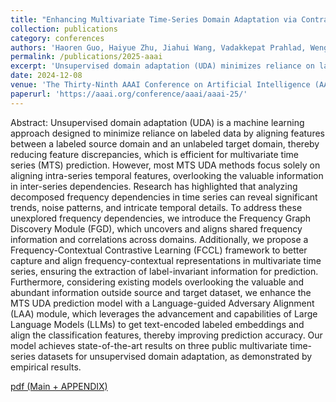 ```yaml
---
title: "Enhancing Multivariate Time-Series Domain Adaptation via Contrastive Frequency Graph Discovery and Language-Guided Adversary Alignment"
collection: publications
category: conferences
authors: 'Haoren Guo, Haiyue Zhu, Jiahui Wang, Vadakkepat Prahlad, Weng Khuen Ho, Tong Heng Lee'
permalink: /publications/2025-aaai
excerpt: 'Unsupervised domain adaptation (UDA) minimizes reliance on labeled data by aligning features between a labeled source domain and an unlabeled target domain, making it effective for multivariate time series (MTS) prediction. Existing MTS UDA methods often overlook inter-series dependencies and frequency-domain insights. To address this, the proposed Frequency Graph Discovery (FGD) module uncovers shared frequency information, while the Frequency-Contextual Contrastive Learning (FCCL) framework aligns frequency-contextual representations for label-invariant prediction. Additionally, the Language-guided Adversary Alignment (LAA) module leverages large language models (LLMs) to enhance alignment using text-encoded labeled embeddings. This approach achieves state-of-the-art results on public MTS datasets.'
date: 2024-12-08
venue: 'The Thirty-Ninth AAAI Conference on Artificial Intelligence (AAAI-25)'
paperurl: 'https://aaai.org/conference/aaai/aaai-25/'
---
```


Abstract:
Unsupervised domain adaptation (UDA) is a machine learning approach designed to minimize reliance on labeled data by aligning features between a labeled source domain and an unlabeled target domain, thereby reducing feature discrepancies, which is efficient for multivariate time series (MTS) prediction. However, most MTS UDA methods focus solely on aligning intra-series temporal features, overlooking the valuable information in inter-series dependencies. Research has highlighted that analyzing decomposed frequency dependencies in time series can reveal significant trends, noise patterns, and intricate temporal details.
To address these unexplored frequency dependencies, we introduce the Frequency Graph Discovery Module (FGD), which uncovers and aligns shared frequency information and correlations across domains. Additionally, we propose a Frequency-Contextual Contrastive Learning (FCCL) framework to better capture and align frequency-contextual representations in multivariate time series, ensuring the extraction of label-invariant information for prediction. Furthermore, considering existing models overlooking the valuable and abundant information outside source and target dataset, we enhance the MTS UDA prediction model with a Language-guided Adversary Alignment (LAA) module, which leverages the advancement and capabilities of Large Language Models (LLMs) to get text-encoded labeled embeddings and align the classification features, thereby improving prediction accuracy.
Our model achieves state-of-the-art results on three public multivariate time-series datasets for unsupervised domain adaptation, as demonstrated by empirical results.

[pdf (Main + APPENDIX)](../files/aaai_2025_ghr.pdf)
